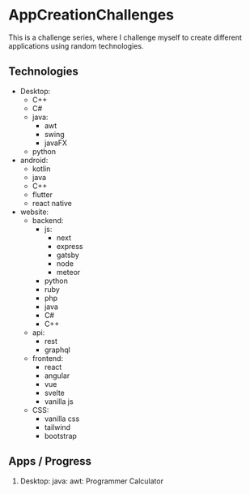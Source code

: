 # AppCreationChallenges
This is a challenge series, where I challenge myself to create different applications using random technologies.
## Technologies
* Desktop:
  * C++
  * C#
  * java:
    * awt
    * swing
    * javaFX
  * python
* android:
  * kotlin
  * java
  * C++
  * flutter
  * react native
* website:
  * backend:
    * js:
      * next
      * express
      * gatsby
      * node
      * meteor
    * python
    * ruby
    * php
    * java
    * C#
    * C++
  * api:
    * rest
    * graphql
  * frontend:
    * react
    * angular
    * vue
    * svelte
    * vanilla js
  * CSS:
    * vanilla css
    * tailwind
    * bootstrap
## Apps / Progress
1. Desktop: java: awt: Programmer Calculator
